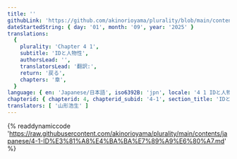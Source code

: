 ```yaml
---
title: ''
githubLink: 'https://github.com/akinorioyama/plurality/blob/main/contents/japanese/4-1-ID%E3%81%A8%E4%BA%BA%E7%89%A9%E6%80%A7.md'
dateStartedString: { day: '01', month: '09', year: '2025' }
translations:
  {
    plurality: 'Chapter 4 1',
    subtitle: 'IDと人物性',
    authorsLead: '',
    translatorsLead: '翻訳:',
    return: '戻る',
    chapters: '章',
  }
language: { en: 'Japanese/日本語', iso6392B: 'jpn', locale: '4 1 IDと人物性' }
chapterid: { chapterid: 4, chapterid_subid: '4-1', section_title: 'IDと人物性' }
translators: [ '山形浩生' ]
---
```

{% readdynamiccode 'https://raw.githubusercontent.com/akinorioyama/plurality/main/contents/japanese/4-1-ID%E3%81%A8%E4%BA%BA%E7%89%A9%E6%80%A7.md' %}

